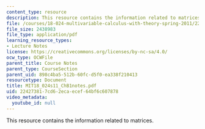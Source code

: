 ```yaml
---
content_type: resource
description: This resource contains the information related to matrices.
file: /courses/18-024-multivariable-calculus-with-theory-spring-2011/224273817cd62ecaecef64bf6c607878_MIT18_024s11_ChB1notes.pdf
file_size: 2438983
file_type: application/pdf
learning_resource_types:
- Lecture Notes
license: https://creativecommons.org/licenses/by-nc-sa/4.0/
ocw_type: OCWFile
parent_title: Course Notes
parent_type: CourseSection
parent_uid: 898c4ba5-512b-60fc-d5f0-ea338f210413
resourcetype: Document
title: MIT18_024s11_ChB1notes.pdf
uid: 22427381-7cd6-2eca-ecef-64bf6c607878
video_metadata:
  youtube_id: null
---
```

This resource contains the information related to matrices.